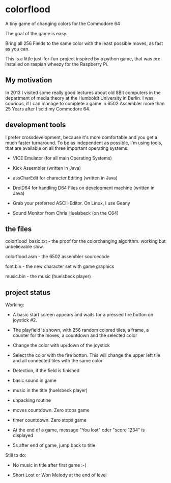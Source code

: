 colorflood
==========

A tiny game of changing colors for the Commodore 64

The goal of the game is easy: 

Bring all 256 Fields to the same color with the least possible moves,
as fast as you can.

This is a little just-for-fun-project inspired by a python game, that
was pre installed on raspian wheezy for the Raspberry Pi.


My motivation
-------------
In 2013 I visited some really good lectures about old 8Bit computers
in the department of media theory at the Humboldt University in Berlin.
I was courious, if I can manage to complete a game in 6502 Assembler
more than 25 Years after I sold my Commodore 64.


development tools
-----------------
I prefer crossdevelopment, because it's more comfortable and you get
a much faster turnaround. To be as independent as possible, I'm using
tools, that are available on all three important operating systems:

- VICE Emulator (for all main Operating Systems)

- Kick Assembler (written in Java)

- assCharEdit for character Editing (written in Java)

- DroiD64 for handling D64 Files on development machine (written in Java)

- Grab your preferred ASCII-Editor. On Linux, I use Geany

- Sound Monitor from Chris Huelsbeck (on the C64)


the files
---------
colorflood_basic.txt - the proof for the colorchanging algorithm. working but unbelievable slow.

colorflood.asm - the 6502 assembler sourcecode

font.bin - the new character set with game graphics

music.bin - the music (huelsbeck player)
 

project status
--------------

Working:

- A basic start screen appears and waits for a pressed fire button
  on joystick #2.

- The playfield is shown, with 256 random colored tiles, a frame,
  a counter for the moves, a countdown and the selected color
  
- Change the color with up/down of the joystick

- Select the color with the fire botton. This will change the upper 
  left tile and all connected tiles with the same color

- Detection, if the field is finished

- basic sound in game

- music in the title (huelsbeck player)

- unpacking routine

- moves countdown. Zero stops game

- timer countdown. Zero stops game

- At the end of a game, message "You lost" oder "score 1234" is displayed

- 5s after end of game, jump back to title


Still to do:

- No music in title after first game :-(

- Short Lost or Won Melody at the end of level

